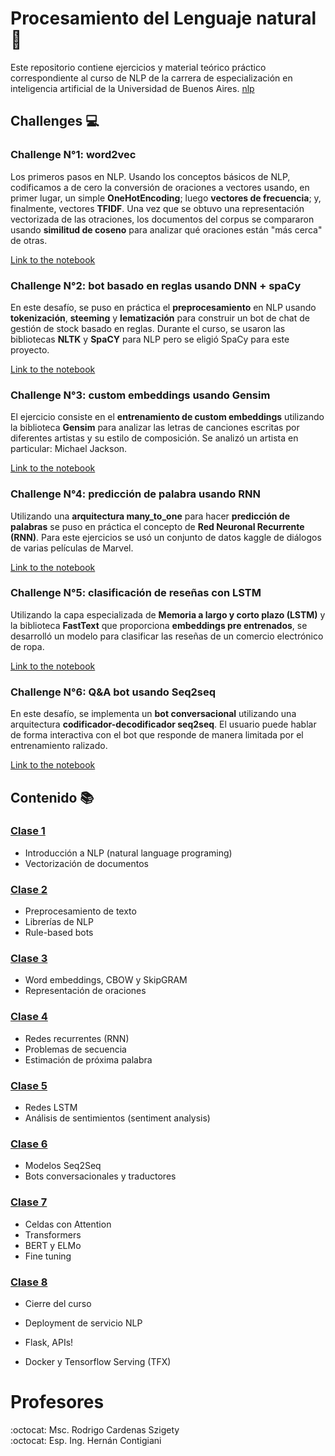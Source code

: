 # Procesamiento del Lenguaje natural :speech_balloon:
Este repositorio contiene ejercicios y material teórico práctico correspondiente al curso de NLP de la carrera de especialización en inteligencia artificial de la Universidad de Buenos Aires.
[nlp](https://user-images.githubusercontent.com/34188162/164556965-d5b9f540-c417-4f84-a71e-d9729af6317f.png)

## Challenges :computer:
### Challenge N°1: word2vec

Los primeros pasos en NLP. Usando los conceptos básicos de NLP, codificamos a de cero la conversión de oraciones a vectores usando, en primer lugar, un simple **OneHotEncoding**; luego **vectores de frecuencia**; y, finalmente, vectores **TFIDF**. Una vez que se obtuvo una representación vectorizada de las otraciones, los documentos del corpus se compararon usando **similitud de coseno** para analizar qué oraciones están "más cerca" de otras.

[Link to the notebook](https://github.com/AriSalassa/procesamiento_lenguaje_natural/blob/main/clase_1/ejercicios/1a%20-%20word2vec.ipynb)

### Challenge N°2: bot basado en reglas usando DNN + spaCy

En este desafío, se puso en práctica el **preprocesamiento** en NLP usando **tokenización**, **steeming** y **lematización** para construir un bot de chat de gestión de stock basado en reglas. Durante el curso, se usaron las bibliotecas **NLTK** y **SpaCY** para NLP pero se eligió SpaCy para este proyecto.

[Link to the notebook](https://github.com/AriSalassa/procesamiento_lenguaje_natural/blob/main/clase_2/ejercicios/ejercicio_clase_2.ipynb)

### Challenge N°3: custom embeddings usando Gensim

El ejercicio consiste en el **entrenamiento de custom embeddings** utilizando la biblioteca **Gensim** para analizar las letras de canciones escritas por diferentes artistas y su estilo de composición. Se analizó un artista en particular: Michael Jackson.

[Link to the notebook](https://github.com/AriSalassa/procesamiento_lenguaje_natural/blob/main/clase_3/ejercicios/ejercicio_clase_3_colab.ipynb)

### Challenge N°4: predicción de palabra usando RNN

Utilizando una **arquitectura many_to_one** para hacer **predicción de palabras** se puso en práctica el concepto de **Red Neuronal Recurrente (RNN)**. Para este ejercicios se usó un conjunto de datos kaggle de diálogos de varias películas de Marvel.

[Link to the notebook](https://github.com/AriSalassa/procesamiento_lenguaje_natural/blob/main/clase_4/ejercicios/ejercicio_clase_4.ipynb)

### Challenge N°5: clasificación de reseñas con LSTM

Utilizando la capa especializada de **Memoria a largo y corto plazo (LSTM)** y la biblioteca **FastText** que proporciona **embeddings pre entrenados**, se desarrolló un modelo para clasificar las reseñas de un comercio electrónico de ropa.

[Link to the notebook](https://github.com/AriSalassa/procesamiento_lenguaje_natural/blob/main/clase_5/ejercicios/5%20-%20clothing_ecommerce_reviews.ipynb)

### Challenge N°6: Q&A bot usando Seq2seq
En este desafío, se implementa un **bot conversacional** utilizando una arquitectura **codificador-decodificador seq2seq**. El usuario puede hablar de forma interactiva con el bot que responde de manera limitada por el entrenamiento ralizado. 

[Link to the notebook](https://github.com/AriSalassa/procesamiento_lenguaje_natural/blob/main/clase_6/ejercicios/6%20-%20bot_qa.ipynb)

## Contenido :books:

### [Clase 1](clase_1/README.md) 
* Introducción a NLP (natural language programing)
* Vectorización de documentos

### [Clase 2](clase_2/README.md)
* Preprocesamiento de texto
* Librerías de NLP
* Rule-based bots

### [Clase 3](clase_3/README.md)
* Word embeddings, CBOW y SkipGRAM
* Representación de oraciones

### [Clase 4](clase_4/README.md)
* Redes recurrentes (RNN)
* Problemas de secuencia
* Estimación de próxima palabra

### [Clase 5](clase_5/README.md)
* Redes LSTM
* Análisis de sentimientos (sentiment analysis)
    
### [Clase 6](clase_6/README.md)
* Modelos Seq2Seq
* Bots conversacionales y traductores

### [Clase 7](clase_7/README.md)
* Celdas con Attention
* Transformers
* BERT y ELMo
* Fine tuning

### [Clase 8](clase_8/README.md)
* Cierre del curso
* Deployment de servicio NLP
* Flask, APIs!

* Docker y Tensorflow Serving (TFX)

# Profesores
:octocat: Msc. Rodrigo Cardenas Szigety\
:octocat: Esp. Ing. Hernán Contigiani
